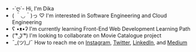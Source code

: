 - -`ღ´- Hi, I'm Dika
- ( ＾◡＾)っ ♡ I'm interested in Software Engineering and Cloud Engineering 
- ʕ •ᴥ•ʔ I'm currently learning Front-End Web Development Learning Path
- ( ͡° ͜ʖ ͡°) I'm looking to collaborate on Movie Catalogue project
- ¯\_(ツ)_/¯ How to reach me on 
<a href="https://www.instagram.com/blankeistein/" target="_blank">Instagram</a>, 
<a href="https://twitter.com/blankeistein"  target="_blank">Twitter</a>, 
<a href="https://www.linkedin.com/in/blankeistein" target="_blank">LinkedIn</a>, and 
<a href="https://medium.com/@blankeistein" target="_blank">Medium</a>
